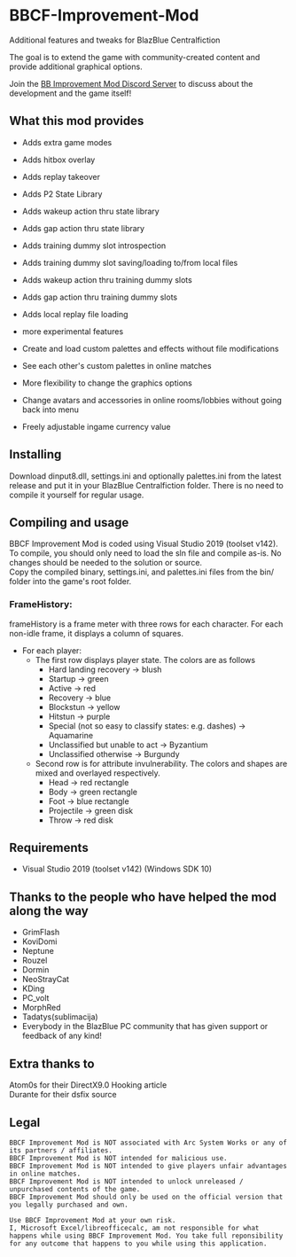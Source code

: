 # BBCF-Improvement-Mod
Additional features and tweaks for BlazBlue Centralfiction

The goal is to extend the game with community-created content and provide additional graphical options.

Join the [BB Improvement Mod Discord Server](https://discord.gg/j2mCX9s) to discuss about the development and the game itself!

## What this mod provides
- Adds extra game modes
- Adds hitbox overlay
- Adds replay takeover
- Adds P2 State Library
- Adds wakeup action thru state library
- Adds gap action thru state library
- Adds training dummy slot introspection
- Adds training dummy slot saving/loading to/from local files
- Adds wakeup action thru training dummy slots
- Adds gap action thru training dummy slots
- Adds local replay file loading
- more experimental features


- Create and load custom palettes and effects without file modifications
- See each other's custom palettes in online matches
- More flexibility to change the graphics options
- Change avatars and accessories in online rooms/lobbies without going back into menu
- Freely adjustable ingame currency value

## Installing
Download dinput8.dll, settings.ini and optionally palettes.ini from the latest release and put it in your BlazBlue Centralfiction folder. There is no need to compile it yourself for regular usage.


## Compiling and usage
BBCF Improvement Mod is coded using Visual Studio 2019 (toolset v142). <br>
To compile, you should only need to load the sln file and compile as-is. No changes should be needed to the solution or source.<br>
Copy the compiled binary, settings.ini, and palettes.ini files from the bin/ folder into the game's root folder.


### FrameHistory: 
frameHistory is a frame meter with three rows for each character.
For each non-idle frame, it displays a column of squares.
- For each player:
    + The first row displays player state. The colors are as follows 
        - Hard landing recovery -> blush
        - Startup -> green
        - Active -> red
        - Recovery -> blue
        - Blockstun -> yellow
        - Hitstun -> purple
        - Special (not so easy to classify states: e.g. dashes) -> Aquamarine
        - Unclassified but unable to act -> Byzantium
        - Unclassified otherwise -> Burgundy
    + Second row is for attribute invulnerability. The colors and shapes are mixed and overlayed respectively.
        - Head -> red   rectangle
        - Body -> green rectangle
        - Foot -> blue  rectangle
        - Projectile -> green disk
        - Throw ->      red   disk


## Requirements
- Visual Studio 2019 (toolset v142) (Windows SDK 10)

## Thanks to the people who have helped the mod along the way
* GrimFlash
* KoviDomi
* Neptune
* Rouzel
* Dormin
* NeoStrayCat
* KDing
* PC_volt
* MorphRed
* Tadatys(sublimacija)
* Everybody in the BlazBlue PC community that has given support or feedback of any kind!

## Extra thanks to
Atom0s for their DirectX9.0 Hooking article<br>
Durante for their dsfix source

## Legal
```
BBCF Improvement Mod is NOT associated with Arc System Works or any of its partners / affiliates.
BBCF Improvement Mod is NOT intended for malicious use.
BBCF Improvement Mod is NOT intended to give players unfair advantages in online matches.
BBCF Improvement Mod is NOT intended to unlock unreleased / unpurchased contents of the game.
BBCF Improvement Mod should only be used on the official version that you legally purchased and own.

Use BBCF Improvement Mod at your own risk.
I, Microsoft Excel/libreofficecalc, am not responsible for what happens while using BBCF Improvement Mod. You take full reponsibility for any outcome that happens to you while using this application.
```
